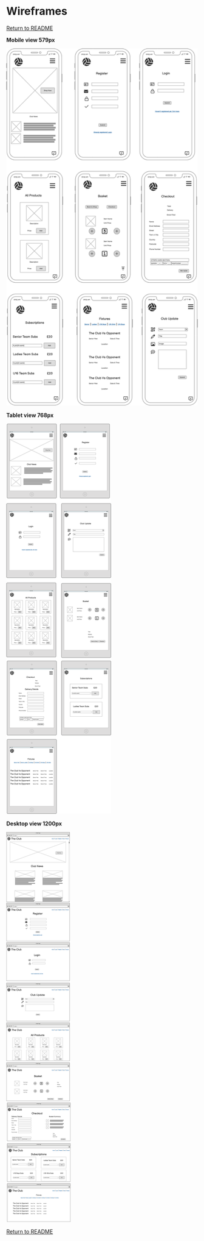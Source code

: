 # Wireframes


[Return to README](README.md)

**Mobile view 579px** 

![Page images of mobile view](media/wireframes/MobileView(579px).png)

**Tablet view 768px**

![Page images of tablet view 768px](media/wireframes/Tabletview(768px).png)

**Desktop view 1200px**

![Page images in Desktop view 1200px](media/wireframes/DesktopView(1200px).png)

[Return to README](README.md)